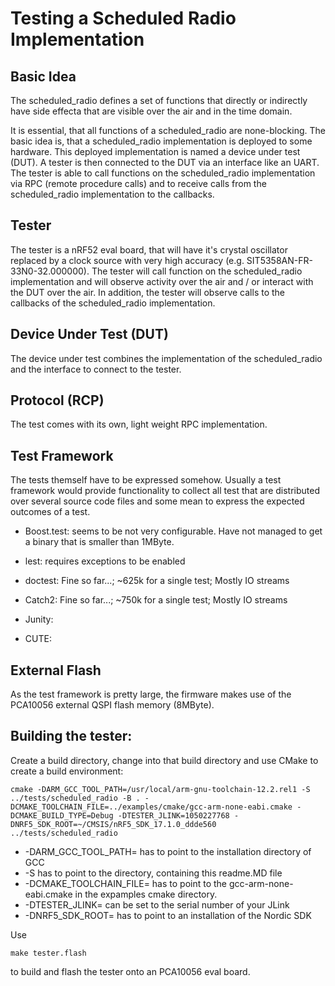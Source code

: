 # Testing a Scheduled Radio Implementation

## Basic Idea

The scheduled_radio defines a set of functions that directly or indirectly have side effecta that are visible over the air and in the time domain.

It is essential, that all functions of a scheduled_radio are none-blocking. The basic idea is, that a scheduled_radio implementation is deployed to some hardware. This deployed implementation is named a device under test (DUT). A tester is then connected to the DUT via an interface like an UART. The tester is able to call functions on the scheduled_radio implementation via RPC (remote procedure calls) and to receive calls from the scheduled_radio implementation to the callbacks.

## Tester

The tester is a nRF52 eval board, that will have it's crystal oscillator replaced by a clock source with very high accuracy (e.g. SIT5358AN-FR-33N0-32.000000). The tester will call function on the scheduled_radio implementation and will observe activity over the air and / or interact with the DUT over the air. In addition, the tester will observe calls to the callbacks of the scheduled_radio implementation.

## Device Under Test (DUT)

The device under test combines the implementation of the scheduled_radio and the interface to connect to the tester.

## Protocol (RCP)

The test comes with its own, light weight RPC implementation.

## Test Framework

The tests themself have to be expressed somehow. Usually a test framework would provide functionality to collect all test that are distributed over several source code files and some mean to express the expected outcomes of a test.

* Boost.test: seems to be not very configurable. Have not managed to get a binary that is smaller than 1MByte.

* lest: requires exceptions to be enabled

* doctest: Fine so far...; ~625k for a single test; Mostly IO streams

* Catch2: Fine so far...; ~750k for a single test; Mostly IO streams

* Junity:

* CUTE:

## External Flash

As the test framework is pretty large, the firmware makes use of the PCA10056 external QSPI flash memory (8MByte).

## Building the tester:

Create a build directory, change into that build directory and use CMake to create a build environment:

    cmake -DARM_GCC_TOOL_PATH=/usr/local/arm-gnu-toolchain-12.2.rel1 -S ../tests/scheduled_radio -B . -DCMAKE_TOOLCHAIN_FILE=../examples/cmake/gcc-arm-none-eabi.cmake -DCMAKE_BUILD_TYPE=Debug -DTESTER_JLINK=1050227768 -DNRF5_SDK_ROOT=~/CMSIS/nRF5_SDK_17.1.0_ddde560  ../tests/scheduled_radio

* -DARM_GCC_TOOL_PATH= has to point to the installation directory of GCC
* -S has to point to the directory, containing this readme.MD file
* -DCMAKE_TOOLCHAIN_FILE= has to point to the gcc-arm-none-eabi.cmake in the expamples cmake directory.
* -DTESTER_JLINK= can be set to the serial number of your JLink
* -DNRF5_SDK_ROOT= has to point to an installation of the Nordic SDK

Use

    make tester.flash

to build and flash the tester onto an PCA10056 eval board.
